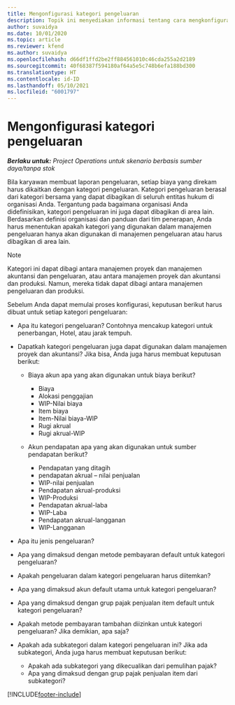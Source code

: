 ```yaml
---
title: Mengonfigurasi kategori pengeluaran
description: Topik ini menyediakan informasi tentang cara mengkonfigurasi kategori pengeluaran dan kategori bersama untuk laporan pengeluaran.
author: suvaidya
ms.date: 10/01/2020
ms.topic: article
ms.reviewer: kfend
ms.author: suvaidya
ms.openlocfilehash: d66df1ffd2be2ff884561010c46cda255a2d2189
ms.sourcegitcommit: 40f68387f594180af64a5e5c748b6efa188bd300
ms.translationtype: HT
ms.contentlocale: id-ID
ms.lasthandoff: 05/10/2021
ms.locfileid: "6001797"
---
```

# <a name="set-up-expense-categories"></a>Mengonfigurasi kategori pengeluaran

_**Berlaku untuk:** Project Operations untuk skenario berbasis sumber daya/tanpa stok_

Bila karyawan membuat laporan pengeluaran, setiap biaya yang direkam harus dikaitkan dengan kategori pengeluaran. Kategori pengeluaran berasal dari kategori bersama yang dapat dibagikan di seluruh entitas hukum di organisasi Anda. Tergantung pada bagaimana organisasi Anda didefinisikan, kategori pengeluaran ini juga dapat dibagikan di area lain. Berdasarkan definisi organisasi dan panduan dari tim penerapan, Anda harus menentukan apakah kategori yang digunakan dalam manajemen pengeluaran hanya akan digunakan di manajemen pengeluaran atau harus dibagikan di area lain.

> [!NOTE]
> Kategori ini dapat dibagi antara manajemen proyek dan manajemen akuntansi dan pengeluaran, atau antara manajemen proyek dan akuntansi dan produksi. Namun, mereka tidak dapat dibagi antara manajemen pengeluaran dan produksi.

Sebelum Anda dapat memulai proses konfigurasi, keputusan berikut harus dibuat untuk setiap kategori pengeluaran:

- Apa itu kategori pengeluaran? Contohnya mencakup kategori untuk penerbangan, Hotel, atau jarak tempuh.
- Dapatkah kategori pengeluaran juga dapat digunakan dalam manajemen proyek dan akuntansi? Jika bisa, Anda juga harus membuat keputusan berikut:

    - Biaya akun apa yang akan digunakan untuk biaya berikut?

        - Biaya
        - Alokasi penggajian
        - WIP-Nilai biaya
        - Item biaya
        - Item-Nilai biaya-WIP
        - Rugi akrual
        - Rugi akrual-WIP

    - Akun pendapatan apa yang akan digunakan untuk sumber pendapatan berikut?

        - Pendapatan yang ditagih
        - pendapatan akrual – nilai penjualan
        - WIP-nilai penjualan
        - Pendapatan akrual-produksi
        - WIP-Produksi
        - Pendapatan akrual-laba
        - WIP-Laba
        - Pendapatan akrual-langganan
        - WIP-Langganan

- Apa itu jenis pengeluaran?
- Apa yang dimaksud dengan metode pembayaran default untuk kategori pengeluaran?
- Apakah pengeluaran dalam kategori pengeluaran harus diitemkan?
- Apa yang dimaksud akun default utama untuk kategori pengeluaran?
- Apa yang dimaksud dengan grup pajak penjualan item default untuk kategori pengeluaran?
- Apakah metode pembayaran tambahan diizinkan untuk kategori pengeluaran? Jika demikian, apa saja?
- Apakah ada subkategori dalam kategori pengeluaran ini? Jika ada subkategori, Anda juga harus membuat keputusan berikut:

    - Apakah ada subkategori yang dikecualikan dari pemulihan pajak?
    - Apa yang dimaksud dengan grup pajak penjualan item dari subkategori?


[!INCLUDE[footer-include](../includes/footer-banner.md)]